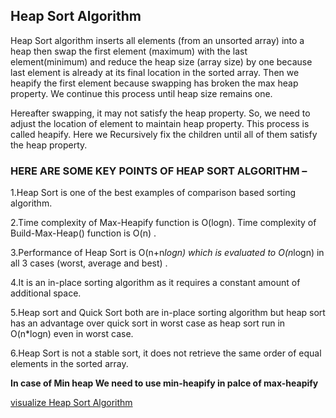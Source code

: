 ## Heap Sort Algorithm

Heap Sort algorithm inserts all elements (from an unsorted array) into a heap then swap the first element (maximum) with the last element(minimum) and reduce the heap size (array size) by one because last element is already at its final location in the sorted array. Then we heapify the first element because swapping has broken the max heap property. We continue this process until heap size remains one.

Hereafter swapping, it may not satisfy the heap property. So, we need to adjust the location of element to maintain heap property. This process is called heapify. Here we Recursively fix the children until all of them satisfy the heap property.
### HERE ARE SOME KEY POINTS OF HEAP SORT ALGORITHM –

1.Heap Sort is one of the best examples of comparison based sorting algorithm.<br>

2.Time complexity of Max-Heapify function is O(logn). Time complexity of Build-Max-Heap() function is O(n) .<br>

3.Performance of Heap Sort is O(n+n*logn) which is evaluated to O(n*logn) in all  3 cases (worst, average and best) .<br>

4.It is an in-place sorting algorithm as it requires a constant amount of additional space.<br>

5.Heap sort and Quick Sort both are in-place sorting algorithm but heap sort has an advantage over quick sort in worst case as heap sort run in O(n*logn) even in worst case.<br>

6.Heap Sort is not a stable sort, it does not retrieve the same order of equal elements in the sorted array.<br>

**In case of Min heap We need to use min-heapify in palce of max-heapify**

[visualize Heap Sort Algorithm](https://www.cs.usfca.edu/~galles/visualization/HeapSort.html)
